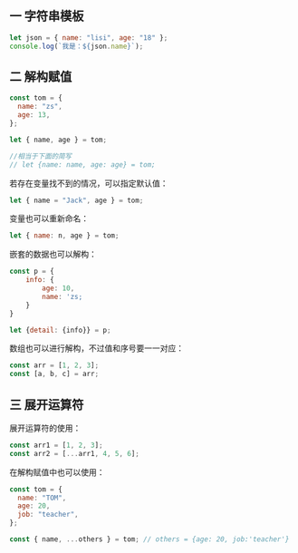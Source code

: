 ## 一 字符串模板

```js
let json = { name: "lisi", age: "18" };
console.log(`我是：${json.name}`);
```

## 二 解构赋值

```js
const tom = {
  name: "zs",
  age: 13,
};

let { name, age } = tom;

//相当于下面的简写
// let {name: name, age: age} = tom;
```

若存在变量找不到的情况，可以指定默认值：

```js
let { name = "Jack", age } = tom;
```

变量也可以重新命名：

```js
let { name: n, age } = tom;
```

嵌套的数据也可以解构：

```js
const p = {
    info: {
        age: 10,
        name: 'zs;
    }
}

let {detail: {info}} = p;
```

数组也可以进行解构，不过值和序号要一一对应：

```js
const arr = [1, 2, 3];
const [a, b, c] = arr;
```

## 三 展开运算符

展开运算符的使用：

```js
const arr1 = [1, 2, 3];
const arr2 = [...arr1, 4, 5, 6];
```

在解构赋值中也可以使用：

```js
const tom = {
  name: "TOM",
  age: 20,
  job: "teacher",
};

const { name, ...others } = tom; // others = {age: 20, job:'teacher'}
```
